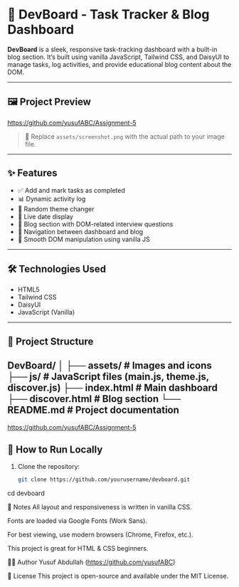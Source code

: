 # 🚀 DevBoard - Task Tracker & Blog Dashboard

**DevBoard** is a sleek, responsive task-tracking dashboard with a built-in blog section. It’s built using vanilla JavaScript, Tailwind CSS, and DaisyUI to manage tasks, log activities, and provide educational blog content about the DOM.

---

## 🖼️ Project Preview

https://github.com/yusufABC/Assignment-5


> 📌 Replace `assets/screenshot.png` with the actual path to your image file.

---

## ✨ Features

- ✅ Add and mark tasks as completed
- 📊 Dynamic activity log
- 🌈 Random theme changer
- 📅 Live date display
- 🧠 Blog section with DOM-related interview questions
- 🧭 Navigation between dashboard and blog
- 💾 Smooth DOM manipulation using vanilla JS

---

## 🛠️ Technologies Used

- HTML5
- Tailwind CSS
- DaisyUI
- JavaScript (Vanilla)

---

## 📁 Project Structure

DevBoard/
│
├── assets/ # Images and icons
├── js/ # JavaScript files (main.js, theme.js, discover.js)
├── index.html # Main dashboard
├── discover.html # Blog section
└── README.md # Project documentation
---

https://github.com/yusufABC/Assignment-5

## 🚀 How to Run Locally

1. Clone the repository:
   ```bash
   git clone https://github.com/yourusername/devboard.git
cd devboard

📌 Notes
All layout and responsiveness is written in vanilla CSS.

Fonts are loaded via Google Fonts (Work Sans).

For best viewing, use modern browsers (Chrome, Firefox, etc.).

This project is great for HTML & CSS beginners.

👨‍💻 Author
Yusuf Abdullah
(https://github.com/yusufABC)

📃 License
This project is open-source and available under the MIT License.


